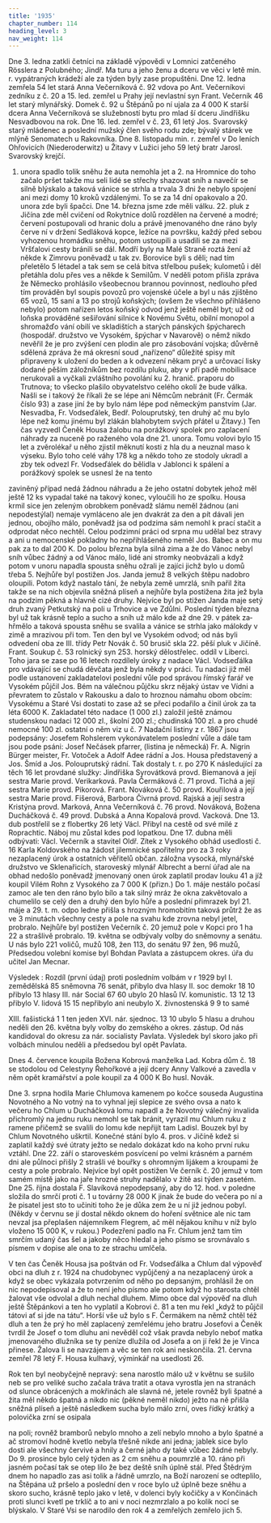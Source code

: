 ```yaml
---
title: '1935'
chapter_number: 114
heading_level: 3
nav_weight: 114
---
```



Dne 3. ledna zatkli četníci na základě výpovědi v Lomnici zatčeného Rösslera z Polubného; Jindř. Ma­
turu a jeho ženu a dceru ve věci v letě min. r. vypátraných krádeží ale za týden byly zase propuštěni.
Dne 12. ledna zemřela 54 let stará Anna Večerníková č. 92 vdova po Ant. Večerníkovi zedníku
z č. 20 a 15. led. zemřel u Prahy její nevlastní syn Frant. Večerník 46 let starý mlynářský. Domek
č. 92 u Štěpánů po ní ujala za 4 000 K starší dcera Anna Večerníková se služebností bytu pro mlad­
ší dceru Jindřišku Nesvadbovou na rok.
Dne 16. led. zemřel v č. 23, 61 letý Jos. Svarovský starý mládenec a poslední mužský člen svého
rodu zde; bývalý stárek ve mlýně Senomatech u Rakovníka. Dne 8. listopadu min. r. zemřel v Do­
leních Ohřovicích (Niederoderwitz) u Žitavy v Lužici jeho 59 letý bratr Jarosl. Svarovský krejčí.
1. unora spadlo tolik sněhu že auta nemohla jet a 2. na Hromnice do toho začalo pršet takže mu­
seli lidé se střechy shazovat sníh a navečír se silně blýskalo a taková vánice se strhla a trvala 3 dni
že nebylo spojení ani mezi domy 10 kroků vzdálenými. To se za 14 dní opakovalo a 20. unora zde
byli špačci.
Dne 14. března jsme zde měli válku. 22. pluk z Jičína zde měl cvičení od Rokytnice dolů rozdělen
na červené a modré; červení postupovali od hranic dolu a právě jmenovaného dne ráno byly červe­
ní v držení Sedláková kopce, ležíce na površku, každý před sebou vyhozenou hromádku sněhu,
potom ustoupili a usadili se za mezi Vršťalovi cesty bránili se dál. Modří byly na Malé Straně roztá­
žení až někde k Zimrovu poněvadž u tak zv. Borovice byli s děli; nad tím přeletělo 5 létadel a tak
sem se celá bitva střelbou pušek; kulometů i děl přetáhla dolu přes ves a někde k Semilům.
V neděli potom přišla zpráva že Německo prohlásilo všeobecnou brannou povinnost, nedlouho
před tím prováděn byl soupis povozů pro vojenské účele a byl u nás zjištěno 65 vozů, 15 saní a 13 po­
strojů koňských; (ovšem že všechno přihlášeno nebylo) potom nařízen letos koňský odvod jenž ještě
neměl byt; už od loňska prováděné sešiřování silnice k Novému Světu, obilní monopol a shromažďo­
vání obilí ve skladištích a starých pánských špýcharech (hospodář. družstvo ve Vysokém, špýchar
v Navarově) o němž nikdo nevěřil že je pro zvýšení cen plodin ale pro zásobování vojska; důvěrně
sdělená zpráva že má okresní soud „nařízeno“ důležité spisy mít připraveny k uložení do beden
a k odvezení někam pryč a určovací lisky dodané pěším záložníkům bez rozdílu pluku, aby v pří­
padě mobilisace nerukovali a vyčkali zvláštního povolání ku 2. hranič. praporu do Trutnova; to
všecko plašilo obyvatelstvo celého okolí že bude válka.
Našli se i takový že říkali že se lépe ani Němcům nebránit (Fr. Čermák číslo 93) a zase jiní že by
bylo nám lépe pod německým panstvím (Jar. Nesvadba, Fr. Vodseďálek, Bedř. Polouprutský, ten
druhý ač mu bylo lépe než komu jinému byl zlákán blahobytem svých přátel u Žitavy.)
Ten čas vyzvedl Čeněk Housa žalobu na porážkový spolek pro zaplacení náhrady za nuceně po­
raženého vola dne 21. unora. Tomu volovi bylo 15 let a zvěrolékař u něho zjistil měknutí kosti
z hla du a neuznal maso k výseku. Bylo toho celé váhy 178 kg a někdo toho ze stodoly ukradl a zby­
tek odvezl Fr. Vodseďálek do bělidla v Jablonci k spálení a porážkový spolek se usnesl že na tento


zaviněný případ nedá žádnou náhradu a že jeho ostatní dobytek jehož měl ještě 12 ks vypadal také
na takový konec, vyloučili ho ze spolku. Housa krmil sice jen zeleným obrobkem poněvadž slámu
neměl žádnou (ani nepodestýlal) nemaje vymláceno ale jen dvakrát za den a pít dávali jen jednou,
obojího málo, poněvadž jsa od podzima sám nemohl k prací stačit a odprodat něco nechtěl. Celou
podzimní práci od srpna mu udělal bez stravy a ani u nemocenské pokladny ho nepřihlášeného
neměl Jos. Babec a on mu pak za to dal 200 K.
Do polou března byla silná zima a že do Vánoc nebyl sníh vůbec žádný a od Vánoc málo, lidé ani
stromky neobvázali a když potom v unoru napadla spousta sněhu ožrali je zajíci jichž bylo u domů
třeba 5. Nejhůře byl postižen Jos. Janda jemuž 8 velkých štěpu nadobro oloupili.
Potom když nastalo tání, že nebyla země umrzlá, sníh pařil žita takže se na nich objevila sněžná
plíseň a nejhůře byla postižena žita jež byla na podzim pěkná a hlavně cizé druhy. Nejvíce byl po­
stižen Janda maje setý druh zvaný Petkutský na poli u Trhovice a ve Zdůlni.
Poslední týden března byl už tak krásně teplo a sucho a sníh už málo kde až dne 29. v pátek za­
hřmělo a taková spousta sněhu se svalila a vánice se strhla jako málokdy v zimě a mrazivou při tom.
Ten den byl ve Vysokém odvod; od nás byli odvedení oba ze III. třídy Petr Novák č. 50 brusič skla
22. pěší pluk v Jičíně.
Frant. Soukup č. 53 rolnický syn 253. horský dělostřelec. oddíl v Liberci.
Toho jara se zase po 16 letech rozdílely úroky z nadace Václ. Vodseďálka pro vdávající se chudá
děvčata jenž byla někdy v práci. Tu nadaci již měl podle ustanovení zakladatelovi poslední vůle pod
správou římský farář ve Vysokém půjčil Jos. Bém na válečnou půjčku skrz nějaký ústav ve Vídni
a převratem to zůstalo v Rakousku a dalo to hroznou námahu obom obcím: Vysokému a Staré Vsi
dostati to zase až se přeci podařilo a činil úrok za ta léta 6000 K.
Zakladatel této nadace (1 000 zl.) založil ještě známou studenskou nadaci 12 000 zl., školní
200 zl.; chudinská 100 zl. a pro chudé nemocné 100 zl. ostatní o něm viz u č. 7 Nadační listiny
z r. 1867 jsou podepsány: Josefem Rohslerem vykonávatelem poslední vůle a dále tam jsou pode­
psáni: Josef Nečásek pfarrer, (listina je německá) Fr. A. Nigrin Bürger meister, Fr. Votoček a Adolf
Adee rádní a Jos. Housa představený a Jos. Šmíd a Jos. Polouprutský rádní.
Tak dostaly t. r. po 270 K následující za těch 16 let provdané služky: Jindřiška Syrovátková provd.
Biemanová a její sestra Marie provd. Verikarková. Pavla Čermáková č. 71 provd. Tichá a její sestra
Marie provd. Pikorová. Frant. Nováková č. 50 provd. Kouřilová a její sestra Marie provd. Fišerová,
Barbora Čivrná provd. Rajská a její sestra Kristýna provd. Marková, Anna Večerníková č. 76 provd.
Nováková, Božena Ducháčková č. 49 provd. Dubská a Anna Kopalová provd. Vacková.
Dne 13. dub postřelil se z flobertky 26 letý Václ. Přibyl na cestě od své milé z Roprachtic. Náboj
mu zůstal kdes pod lopatkou.
Dne 17. dubna měli odbývati: Václ. Večerník a stavitel Oldř. Zítek z Vysokého obhád usedlosti
č. 16 Karla Koldovského na žádost jilemnické spořitelny pro za 3 roky nezaplacený úrok a ostatních
věřitelů občan. záložna vysocká, mlynářské družstvo ve Sklenařicích, staroveský mlynář Albrecht
a berní úřad ale na obhad nedošlo poněvadž jmenovaný onen úrok zaplatil prodav louku 41 a jíž
koupil Vilém Rohn z Vysokého za 7 000 K (přizn.)
Do 1. máje nestálo počasí zamoc ale ten den ráno bylo bílo a tak silný mráz že okna zakvětovalo
a chumelilo se celý den a druhý den bylo hůře a poslední přimrazek byl 21. máje a 29. t. m. odpo­
ledne přišla s hrozným hromobitím taková průtrž že as ve 3 minutách všechny cesty a pole na svahu
kde zrovna nebyl jetel, probralo. Nejhůře byl postižen Večerník č. 20 jemuž pole v Kopci pro 1 ha 22
a strašlivě probralo.
19. května se odbývaly volby do sněmovny a senátu. U nás bylo 221 voličů, mužů 108, žen 113,
do senátu 97 žen, 96 mužů, Předsedou volební komise byl Bohdan Pavlata a zástupcem okres. úřa­
du učitel Jan Mecnar.


Výsledek : Rozdíl (první údaj) proti posledním volbám v r 1929 byl
I. zemědělská 85 sněmovna 76 senát, přibylo dva hlasy
II. soc demokr 18 10 přibylo 13 hlasy
III. nár Social 67 60 ubylo 20 hlasů
IV. komunistic. 13 12 13 přibylo
V. lidová 15 15 nepřibylo ani neubylo
X. živnostenská 9 9 to samé

XIII. fašistická 1 1 ten jeden
XVI. nár. sjednoc. 13 10 ubylo 5 hlasu
a druhou neděli den 26. května byly volby do zemského a okres. zástup. Od nás kandidoval do
okresu za nár. socialisty Pavlata. Výsledek byl skoro jako při volbách minulou neděli a předsedou
byl opět Pavlata.


Dnes 4. července koupila Božena Kobrová manželka Lad. Kobra dům č. 18 se stodolou od Celestyny
Řehořkové a její dcery Anny Valkové a zavedla v něm opět kramářství a pole koupil za 4 000 K Bo­
husl. Novák.

Dne 3. srpna hodila Marie Chlumova kamenem po kočce souseda Augustina Novotného a No­
votný na to vyhnal její slepice ze svého ovsa a nato k večeru ho Chlum u Ducháčková lomu napadl
a že Novotný válečný invalida přichromlý na jednu ruku nemohl se tak bránit, vyrazil mu Chlum
ruku z ramene přičemž se svalili do lomu kde nepřijít tam Ladisl. Bouzek byl by Chlum Novotného
uškrtil. Konečné stání bylo 4. pros. v Jičíně kdež si zaplatil každý své útraty ježto se nedalo dokázat
kdo na koho první ruku vztáhl.
Dne 22. září o staroveském posvícení po velmi krásném a parném dni ale půlnoci přišly 2 strašli­
vé bouřky s ohromným lijákem a kroupami že cesty a pole probralo. Nejvíce byl opět postižen Ve­
černík č. 20 jemuž v tom samém místě jako na jaře hrozné struhy nadělalo v žitě asi týden zasetém.
Dne 25. října dostala F. Slavíková nepodepsaný, aby do 12. hod. v poledne složila do smrčí proti
č. 1 u továrny 28 000 K jinak že bude do večera po ní a že pisatel jest sto to učiniti toho že je důka­
zem že u ní již jednou pobyl. (Někdy v červnu se jí dostal někdo oknem do hoření světnice ale nic
tam nevzal jsa přeplašen nájemníkem Flegrem, ač měl nějakou knihu v níž bylo vloženo 15 000 K,
v rukou.) Podezření padlo na Fr. Chlum jenž tam tím smrčím udaný čas šel a jakoby něco hledal
a jeho písmo se srovnávalo s písmem v dopise ale ona to ze strachu umlčela.


V ten čas Čeněk Housa jsa poštván od Fr. Vodseďálka a Chlum dal výpověď obci na dluh z r. 1924
na chudobynec vypůjčený a na nezaplacený úrok a když se obec vykázala potvrzením od něho po­
depsaným, prohlásil že on nic nepodepisoval a že to není jeho písmo ale potom když ho starosta
chtěl žalovat vše odvolal a dluh nechal dluhem. Mimo obce dal výpověď na dluh ještě Štěpánkovi
a ten ho vyplatil a Kobrovi č. 81 a ten mu řekl „když to půjčil tátovi ať si jde na tátu“.
Horší vše už bylo s F. Čermákem na němž chtěl též dluh a ten že prý ho měl zaplacený zemřelému
jeho bratru Josefovi a Čeněk tvrdil že Josef o tom dluhu ani nevěděl což však pravda nebylo neboť
matka jmenovaného dlužníka se ty peníze dlužila od Josefa a on jí řekl že je Vinca přinese. Žalova­
li se navzájem a věc se ten rok ani neskončila.
21. června zemřel 78 letý F. Housa kulhavý, výminkář na usedlosti 26.


Rok ten byl neobyčejně nepravý: sena narostlo málo už v květnu se sušilo neb se pro veliké sucho
začala tráva tratit a otava vyrostla jen na stranách od slunce obrácených a mokřinách ale slavná né,
jetele rovněž byli špatné a žita měl někdo špatná a nikdo nic (pěkné neměl nikdo) ježto na ně přišla
sněžná plíseň a ještě následkem sucha bylo málo zrní, oves řídký krátký a polovička zrní se osipala


na poli; rovněž bramborů nebylo mnoho a zelí nebylo mnoho a bylo špatné a ač stromoví hodně
kvetlo nebyla třešně nikde ani jedna; jablek sice bylo dosti ale všechny červivé a hnily a černé jaho­
dy také vůbec žádné nebyly.
Do 9. prosince bylo celý týden as 2 cm sněhu a poumrzlé a 10. ráno při jasném počasí tak se otep­
lilo že bez deště sníh úplně stál. Před Štědrým dnem ho napadlo zas asi tolik a řádně umrzlo, na
Boží narození se odteplilo, na Štěpána už pršelo a poslední den v roce bylo už úplně beze sněhu
a skoro sucho, krásně teplo jako v letě, v dolenci byly kočičky a v Končinách proti slunci kvetl pe­
trklíč a to ani v noci nezmrzlalo a po kolik nocí se blýskalo.
V Staré Vsi se narodilo den rok 4 a zemřelých zemřelo jich 5.
